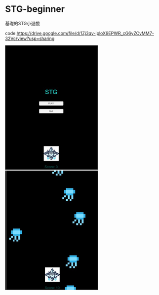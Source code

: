 # STG-beginner

基礎的STG小遊戲

code:https://drive.google.com/file/d/1Zj3qv-jploX9EPWR_cG6yZCvMM7-32Vc/view?usp=sharing

<p float="left">
  <img src="https://github.com/ashyfox/STG-beginner/blob/main/2022-04-21_214939.jpg" width="300" />
  <img src="https://github.com/ashyfox/STG-beginner/blob/main/2022-04-21_215013.jpg" width="300" /> 

</p>
